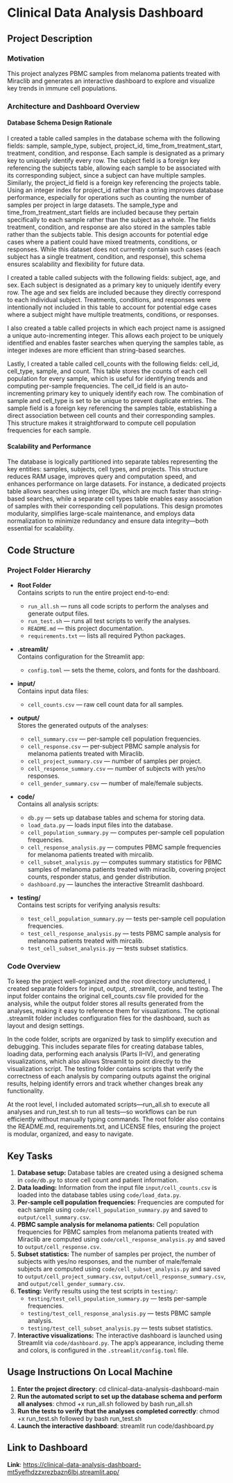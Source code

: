# Clinical Data Analysis Dashboard

## Project Description

### Motivation

This project analyzes PBMC samples from melanoma patients treated with Miraclib and generates 
an interactive dashboard to explore and visualize key trends in immune cell populations.

### Architecture and Dashboard Overview

#### Database Schema Design Rationale

I created a table called samples in the database schema with the following fields: sample, sample_type, subject, project_id, time_from_treatment_start, treatment, condition, and response. Each sample is designated as a primary key to uniquely identify every row. The subject field is a foreign key referencing the subjects table, allowing each sample to be associated with its corresponding subject, since a subject can have multiple samples. Similarly, the project_id field is a foreign key referencing the projects table. Using an integer index for project_id rather than a string improves database performance, especially for operations such as counting the number of samples per project in large datasets.
The sample_type and time_from_treatment_start fields are included because they pertain specifically to each sample rather than the subject as a whole. The fields treatment, condition, and response are also stored in the samples table rather than the subjects table. This design accounts for potential edge cases where a patient could have mixed treatments, conditions, or responses. While this dataset does not currently contain such cases (each subject has a single treatment, condition, and response), this schema ensures scalability and flexibility for future data.

I created a table called subjects with the following fields: subject, age, and sex. Each subject is designated as a primary key to uniquely identify every row. The age and sex fields are included because they directly correspond to each individual subject. Treatments, conditions, and responses were intentionally not included in this table to account for potential edge cases where a subject might have multiple treatments, conditions, or responses.

I also created a table called projects in which each project name is assigned a unique auto-incrementing integer. This allows each project to be uniquely identified and enables faster searches when querying the samples table, as integer indexes are more efficient than string-based searches.

Lastly, I created a table called cell_counts with the following fields: cell_id, cell_type, sample, and count. This table stores the counts of each cell population for every sample, which is useful for identifying trends and computing per-sample frequencies. The cell_id field is an auto-incrementing primary key to uniquely identify each row. The combination of sample and cell_type is set to be unique to prevent duplicate entries. The sample field is a foreign key referencing the samples table, establishing a direct association between cell counts and their corresponding samples. This structure makes it straightforward to compute cell population frequencies for each sample.

#### Scalability and Performance

The database is logically partitioned into separate tables representing the key entities: samples, subjects, cell types, and projects. This structure reduces RAM usage, improves query and computation speed, and enhances performance on large datasets. For instance, a dedicated projects table allows searches using integer IDs, which are much faster than string-based searches, while a separate cell types table enables easy association of samples with their corresponding cell populations. This design promotes modularity, simplifies large-scale maintenance, and employs data normalization to minimize redundancy and ensure data integrity—both essential for scalability.

## Code Structure

### Project Folder Hierarchy

- **Root Folder**  
  Contains scripts to run the entire project end-to-end:
  - `run_all.sh` — runs all code scripts to perform the analyses and generate output files.  
  - `run_test.sh` — runs all test scripts to verify the analyses.  
  - `README.md` — this project documentation.  
  - `requirements.txt` — lists all required Python packages.

- **.streamlit/**  
  Contains configuration for the Streamlit app:
  - `config.toml` — sets the theme, colors, and fonts for the dashboard.

- **input/**  
  Contains input data files:
  - `cell_counts.csv` — raw cell count data for all samples.

- **output/**  
  Stores the generated outputs of the analyses:
  - `cell_summary.csv` — per-sample cell population frequencies.  
  - `cell_response.csv` — per-subject PBMC sample analysis for melanoma patients treated with Miraclib.  
  - `cell_project_summary.csv` — number of samples per project.  
  - `cell_response_summary.csv` — number of subjects with yes/no responses.  
  - `cell_gender_summary.csv` — number of male/female subjects.

- **code/**  
  Contains all analysis scripts:
  - `db.py` — sets up database tables and schema for storing data.  
  - `load_data.py` — loads input files into the database.  
  - `cell_population_summary.py` — computes per-sample cell population frequencies.  
  - `cell_response_analysis.py` — computes PBMC sample frequencies for melanoma patients treated with mircalib.
  - `cell_subset_analysis.py` — computes summary statistics for PBMC samples of melanoma patients treated with miraclib, covering project counts, responder status, and gender distribution.
  - `dashboard.py` — launches the interactive Streamlit dashboard.

- **testing/**  
  Contains test scripts for verifying analysis results:
  - `test_cell_population_summary.py` — tests per-sample cell population frequencies.  
  - `test_cell_response_analysis.py` — tests PBMC sample analysis for melanoma patients treated with mircalib.
  - `test_cell_subset_analysis.py` — tests subset statistics.
 
### Code Overview

To keep the project well-organized and the root directory uncluttered, I created separate folders for input, output, .streamlit, code, and testing. The input folder contains the original cell_counts.csv file provided for the analysis, while the output folder stores all results generated from the analyses, making it easy to reference them for visualizations. The optional .streamlit folder includes configuration files for the dashboard, such as layout and design settings.

In the code folder, scripts are organized by task to simplify execution and debugging. This includes separate files for creating database tables, loading data, performing each analysis (Parts II–IV), and generating visualizations, which also allows Streamlit to point directly to the visualization script. The testing folder contains scripts that verify the correctness of each analysis by comparing outputs against the original results, helping identify errors and track whether changes break any functionality.

At the root level, I included automated scripts—run_all.sh to execute all analyses and run_test.sh to run all tests—so workflows can be run efficiently without manually typing commands. The root folder also contains the README.md, requirements.txt, and LICENSE files, ensuring the project is modular, organized, and easy to navigate.

## Key Tasks

1. **Database setup:** Database tables are created using a designed schema in `code/db.py` to store 
   cell count and patient information.
2. **Data loading:** Information from the input file `input/cell_counts.csv` is loaded into the database 
   tables using `code/load_data.py`.
3. **Per-sample cell population frequencies:** Frequencies are computed for each sample using 
   `code/cell_population_summary.py` and saved to `output/cell_summary.csv`.
4. **PBMC sample analysis for melanoma patients:** Cell population frequencies for PBMC samples 
   from melanoma patients treated with Miraclib are computed using `code/cell_response_analysis.py` 
   and saved to `output/cell_response.csv`.
5. **Subset statistics:** The number of samples per project, the number of subjects with 
   yes/no responses, and the number of male/female subjects are computed using 
   `code/cell_subset_analysis.py` and saved to `output/cell_project_summary.csv`, 
   `output/cell_response_summary.csv`, and `output/cell_gender_summary.csv`.
6. **Testing:** Verify results using the test scripts in `testing/`:
   - `testing/test_cell_population_summary.py` — tests per-sample frequencies.  
   - `testing/test_cell_response_analysis.py` — tests PBMC sample analysis.  
   - `testing/test_cell_subset_analysis.py` — tests subset statistics.
7. **Interactive visualizations:** The interactive dashboard is launched using Streamlit via 
   `code/dashboard.py`. The app’s appearance, including theme and colors, is configured in 
   the `.streamlit/config.toml` file.

## Usage Instructions On Local Machine

1) **Enter the project directory**: cd clinical-data-analysis-dashboard-main
2) **Run the automated script to set up the database schema and perform all analyses**: chmod +x run_all.sh followed by bash run_all.sh
3) **Run the tests to verify that the analyses completed correctly**: chmod +x run_test.sh followed by bash run_test.sh
4) **Launch the interactive dashboard**: streamlit run code/dashboard.py

## Link to Dashboard

**Link**: https://clinical-data-analysis-dashboard-mt5yefhdzzxrezbazn6lbj.streamlit.app/
